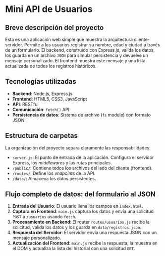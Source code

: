 # Mini API de Usuarios

## Breve descripción del proyecto

Esta es una aplicación web simple que muestra la arquitectura cliente-servidor. Permite a los usuarios registrar su nombre, edad y ciudad a través de un formulario. El backend, construido con Express.js, valida los datos, los guarda en un archivo `JSON` para simular persistencia y devuelve un mensaje personalizado. El frontend muestra este mensaje y una lista actualizada de todos los registros históricos.

## Tecnologías utilizadas

* **Backend**: Node.js, Express.js
* **Frontend**: HTML5, CSS3, JavaScript
* **API**: RESTful
* **Comunicación**: `fetch()` API
* **Persistencia de datos**: Sistema de archivo (`fs` module) con formato JSON.

## Estructura de carpetas

La organización del proyecto separa claramente las responsabilidades:

-   `server.js`: El punto de entrada de la aplicación. Configura el servidor Express, los *middlewares* y las rutas principales.
-   `/public/`: Contiene todos los archivos del lado del cliente (frontend).
-   `/routes/`: Define los *endpoints* de la API.
-   `/data/`: Almacena los datos persistentes.

## Flujo completo de datos: del formulario al JSON

1.  **Entrada del Usuario**: El usuario llena los campos en `index.html`.
2.  **Captura en Frontend**: `main.js` captura los datos y envía una solicitud `POST` a `/usuarios` usando `fetch`.
3.  **Procesamiento en Backend**: El router `routes/usuarios.js` recibe la solicitud, valida los datos y los guarda en `data/registros.json`.
4.  **Respuesta del Servidor**: El servidor envía una respuesta JSON con un mensaje personalizado.
5.  **Actualización del Frontend**: `main.js` recibe la respuesta, la muestra en el DOM y actualiza la lista del historial con una solicitud `GET`.